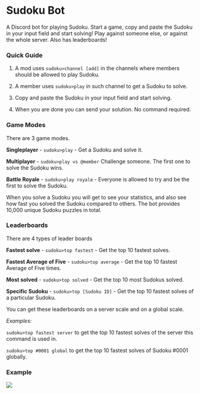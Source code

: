 # Sudoku Bot



A Discord bot for playing Sudoku. Start a game, copy and paste the Sudoku in your input field and start solving! Play against someone else, or against the whole server. Also has leaderboards!

### Quick Guide

1. A mod uses `sudoku>channel [add]` in the channels where members should be allowed to play Sudoku.

2. A member uses `sudoku>play` in such channel to get a Sudoku to solve.

3. Copy and paste the Sudoku in your input field and start solving.

4. When you are done you can send your solution. No command required.

### Game Modes

There are 3 game modes.

**Singleplayer** - `sudoku>play` - Get a Sudoku and solve it.

**Multiplayer** - `sudoku>play vs @member` Challenge someone. The first one to solve the Sudoku wins.

**Battle Royale** - `sudoku>play royale` - Everyone is allowed to try and be the first to solve the Sudoku.

When you solve a Sudoku you will get to see your statistics, and also see how fast you solved the Sudoku compared to others. The bot provides 10,000 unique Sudoku puzzles in total.

### Leaderboards

There are 4 types of leader boards

**Fastest solve** - `sudoku>top fastest` - Get the top 10 fastest solves.

**Fastest Average of Five** - `sudoku>top average` - Get the top 10 fastest Average of Five times.

**Most solved** - `sudoku>top solved` - Get the top 10 most Sudokus solved.

**Specific Sudoku** - `sudoku>top [Sudoku ID]` - Get the top 10 fastest solves of a particular Sudoku.

You can get these leaderboards on a server scale and on a global scale.

*Examples:*

`sudoku>top fastest server` to get the top 10 fastest solves of the server this command is used in.

`sudoku>top #0001 global` to get the top 10 fastest solves of Sudoku #0001 globally.

### Example

![](https://cdn.discordapp.com/attachments/817036396790939718/838962414023868466/unknown.png)